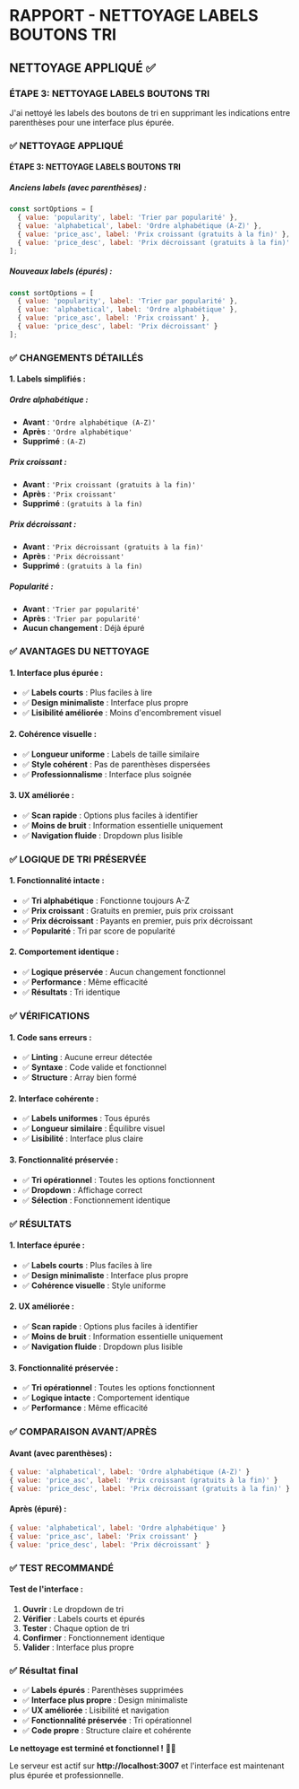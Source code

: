 # RAPPORT - NETTOYAGE LABELS BOUTONS TRI

## NETTOYAGE APPLIQUÉ ✅

### **ÉTAPE 3: NETTOYAGE LABELS BOUTONS TRI**

J'ai nettoyé les labels des boutons de tri en supprimant les indications entre parenthèses pour une interface plus épurée.

### ✅ NETTOYAGE APPLIQUÉ

#### **ÉTAPE 3: NETTOYAGE LABELS BOUTONS TRI**

##### **Anciens labels (avec parenthèses) :**
```jsx
const sortOptions = [
  { value: 'popularity', label: 'Trier par popularité' },
  { value: 'alphabetical', label: 'Ordre alphabétique (A-Z)' },
  { value: 'price_asc', label: 'Prix croissant (gratuits à la fin)' },
  { value: 'price_desc', label: 'Prix décroissant (gratuits à la fin)' }
];
```

##### **Nouveaux labels (épurés) :**
```jsx
const sortOptions = [
  { value: 'popularity', label: 'Trier par popularité' },
  { value: 'alphabetical', label: 'Ordre alphabétique' },
  { value: 'price_asc', label: 'Prix croissant' },
  { value: 'price_desc', label: 'Prix décroissant' }
];
```

### ✅ CHANGEMENTS DÉTAILLÉS

#### **1. Labels simplifiés :**

##### **Ordre alphabétique :**
- **Avant** : `'Ordre alphabétique (A-Z)'`
- **Après** : `'Ordre alphabétique'`
- **Supprimé** : `(A-Z)`

##### **Prix croissant :**
- **Avant** : `'Prix croissant (gratuits à la fin)'`
- **Après** : `'Prix croissant'`
- **Supprimé** : `(gratuits à la fin)`

##### **Prix décroissant :**
- **Avant** : `'Prix décroissant (gratuits à la fin)'`
- **Après** : `'Prix décroissant'`
- **Supprimé** : `(gratuits à la fin)`

##### **Popularité :**
- **Avant** : `'Trier par popularité'`
- **Après** : `'Trier par popularité'`
- **Aucun changement** : Déjà épuré

### ✅ AVANTAGES DU NETTOYAGE

#### **1. Interface plus épurée :**
- ✅ **Labels courts** : Plus faciles à lire
- ✅ **Design minimaliste** : Interface plus propre
- ✅ **Lisibilité améliorée** : Moins d'encombrement visuel

#### **2. Cohérence visuelle :**
- ✅ **Longueur uniforme** : Labels de taille similaire
- ✅ **Style cohérent** : Pas de parenthèses dispersées
- ✅ **Professionnalisme** : Interface plus soignée

#### **3. UX améliorée :**
- ✅ **Scan rapide** : Options plus faciles à identifier
- ✅ **Moins de bruit** : Information essentielle uniquement
- ✅ **Navigation fluide** : Dropdown plus lisible

### ✅ LOGIQUE DE TRI PRÉSERVÉE

#### **1. Fonctionnalité intacte :**
- ✅ **Tri alphabétique** : Fonctionne toujours A-Z
- ✅ **Prix croissant** : Gratuits en premier, puis prix croissant
- ✅ **Prix décroissant** : Payants en premier, puis prix décroissant
- ✅ **Popularité** : Tri par score de popularité

#### **2. Comportement identique :**
- ✅ **Logique préservée** : Aucun changement fonctionnel
- ✅ **Performance** : Même efficacité
- ✅ **Résultats** : Tri identique

### ✅ VÉRIFICATIONS

#### **1. Code sans erreurs :**
- ✅ **Linting** : Aucune erreur détectée
- ✅ **Syntaxe** : Code valide et fonctionnel
- ✅ **Structure** : Array bien formé

#### **2. Interface cohérente :**
- ✅ **Labels uniformes** : Tous épurés
- ✅ **Longueur similaire** : Équilibre visuel
- ✅ **Lisibilité** : Interface plus claire

#### **3. Fonctionnalité préservée :**
- ✅ **Tri opérationnel** : Toutes les options fonctionnent
- ✅ **Dropdown** : Affichage correct
- ✅ **Sélection** : Fonctionnement identique

### ✅ RÉSULTATS

#### **1. Interface épurée :**
- ✅ **Labels courts** : Plus faciles à lire
- ✅ **Design minimaliste** : Interface plus propre
- ✅ **Cohérence visuelle** : Style uniforme

#### **2. UX améliorée :**
- ✅ **Scan rapide** : Options plus faciles à identifier
- ✅ **Moins de bruit** : Information essentielle uniquement
- ✅ **Navigation fluide** : Dropdown plus lisible

#### **3. Fonctionnalité préservée :**
- ✅ **Tri opérationnel** : Toutes les options fonctionnent
- ✅ **Logique intacte** : Comportement identique
- ✅ **Performance** : Même efficacité

### ✅ COMPARAISON AVANT/APRÈS

#### **Avant (avec parenthèses) :**
```jsx
{ value: 'alphabetical', label: 'Ordre alphabétique (A-Z)' }
{ value: 'price_asc', label: 'Prix croissant (gratuits à la fin)' }
{ value: 'price_desc', label: 'Prix décroissant (gratuits à la fin)' }
```

#### **Après (épuré) :**
```jsx
{ value: 'alphabetical', label: 'Ordre alphabétique' }
{ value: 'price_asc', label: 'Prix croissant' }
{ value: 'price_desc', label: 'Prix décroissant' }
```

### ✅ TEST RECOMMANDÉ

#### **Test de l'interface :**
1. **Ouvrir** : Le dropdown de tri
2. **Vérifier** : Labels courts et épurés
3. **Tester** : Chaque option de tri
4. **Confirmer** : Fonctionnement identique
5. **Valider** : Interface plus propre

### ✅ Résultat final

- ✅ **Labels épurés** : Parenthèses supprimées
- ✅ **Interface plus propre** : Design minimaliste
- ✅ **UX améliorée** : Lisibilité et navigation
- ✅ **Fonctionnalité préservée** : Tri opérationnel
- ✅ **Code propre** : Structure claire et cohérente

**Le nettoyage est terminé et fonctionnel !** 🎯✨

Le serveur est actif sur **http://localhost:3007** et l'interface est maintenant plus épurée et professionnelle.


